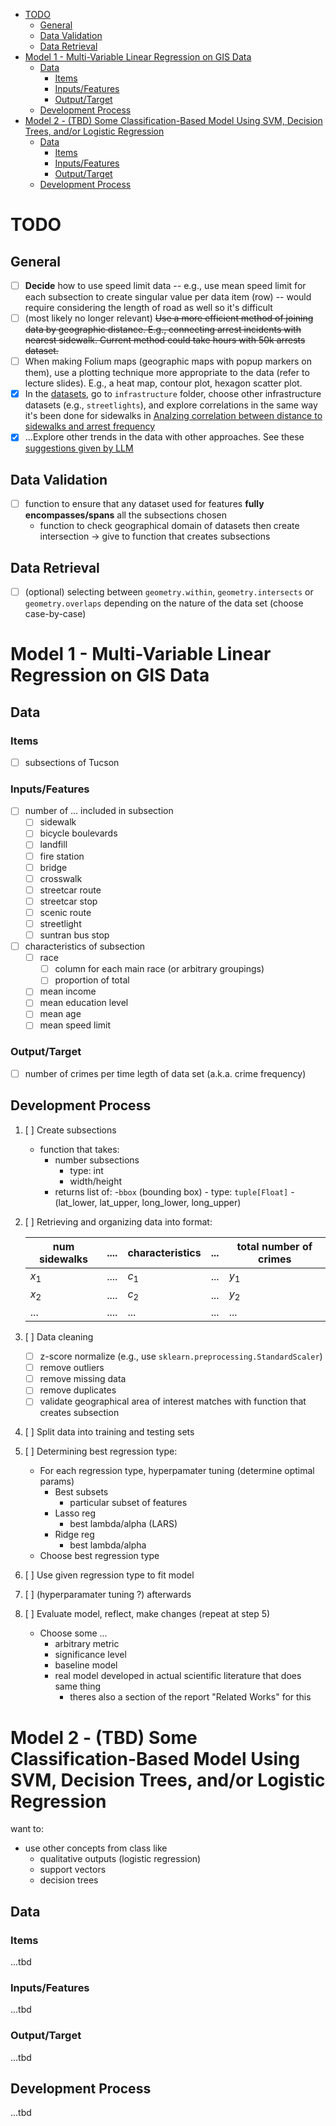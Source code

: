 - [TODO](#todo)
  - [General](#general)
  - [Data Validation](#data-validation)
  - [Data Retrieval](#data-retrieval)
- [Model 1 - Multi-Variable Linear Regression on GIS Data](#model-1---multi-variable-linear-regression-on-gis-data)
  - [Data](#data)
    - [Items](#items)
    - [Inputs/Features](#inputsfeatures)
    - [Output/Target](#outputtarget)
  - [Development Process](#development-process)
- [Model 2 - (TBD) Some Classification-Based Model Using SVM, Decision Trees, and/or Logistic Regression](#model-2---tbd-some-classification-based-model-using-svm-decision-trees-andor-logistic-regression)
  - [Data](#data-1)
    - [Items](#items-1)
    - [Inputs/Features](#inputsfeatures-1)
    - [Output/Target](#outputtarget-1)
  - [Development Process](#development-process-1)

# TODO

## General

- [ ] **Decide** how to use speed limit data -- e.g., use mean speed limit for each subsection to create singular value per data item (row) -- would require considering the length of road as well so it's difficult
- [ ] (most likely no longer relevant) ~~Use a more efficient method of joining data by geographic distance. E.g., connecting arrest incidents with nearest sidewalk. Current method could take hours with 50k arrests dataset.~~
- [ ] When making Folium maps (geographic maps with popup markers on them), use a plotting technique more appropriate to the data (refer to lecture slides). E.g., a heat map, contour plot, hexagon scatter plot.
- [x] In the [datasets](https://github.com/christian-byrne/tucson-crime-models/tree/main/data), go to `infrastructure` folder, choose other infrastructure datasets (e.g., `streetlights`), and explore correlations in the same way it's been done for sidewalks in [Analzing correlation between distance to sidewalks and arrest frequency](https://colab.research.google.com/github/christian-byrne/tucson-crime-models/blob/main/main.ipynb#scrollTo=q-fOMfTsP1vG&line=1&uniqifier=1)
- [x] ...Explore other trends in the data with other approaches. See these [suggestions given by LLM](https://github.com/christian-byrne/tucson-crime-models/blob/main/doc/correlation-discovery.md)

## Data Validation

- [ ] function to ensure that any dataset used for features **fully encompasses/spans** all the subsections chosen
  - function to check geographical domain of datasets then create intersection $\rightarrow$ give to function that creates subsections

## Data Retrieval

- [ ] (optional) selecting between `geometry.within`, `geometry.intersects` or `geometry.overlaps` depending on the nature of the data set (choose case-by-case)

# Model 1 - Multi-Variable Linear Regression on GIS Data

## Data

### Items

- [ ] subsections of Tucson

### Inputs/Features

- [ ] number of ... included in subsection
  - [ ] sidewalk
  - [ ] bicycle boulevards
  - [ ] landfill
  - [ ] fire station
  - [ ] bridge
  - [ ] crosswalk
  - [ ] streetcar route
  - [ ] streetcar stop
  - [ ] scenic route
  - [ ] streetlight
  - [ ] suntran bus stop
- [ ] characteristics of subsection
  - [ ] race
    - [ ] column for each main race (or arbitrary groupings)
    - [ ] proportion of total
  - [ ] mean income
  - [ ] mean education level
  - [ ] mean age
  - [ ] mean speed limit

### Output/Target

- [ ] number of crimes per time legth of data set (a.k.a. crime frequency)

## Development Process

1. [ ] Create subsections

   - function that takes:
     - number subsections
       - type: int
       - width/height
     - returns list of: -`bbox` (bounding box) - type: `tuple[Float]` - (lat_lower, lat_upper, long_lower, long_upper)

2. [ ] Retrieving and organizing data into format:

   | num sidewalks | .... | characteristics | ... | total number of crimes |
   | ------------- | ---- | --------------- | --- | ---------------------- |
   | $x_1$         | .... | $c_1$           | ... | $y_1$                  |
   | $x_2$         | .... | $c_2$           | ... | $y_2$                  |
   | ...           | .... | ...             | ... | ...                    |

3. [ ] Data cleaning

   - [ ] z-score normalize (e.g., use `sklearn.preprocessing.StandardScaler`)
   - [ ] remove outliers
   - [ ] remove missing data
   - [ ] remove duplicates
   - [ ] validate geographical area of interest matches with function that creates subsection

4. [ ] Split data into training and testing sets

5. [ ] Determining best regression type:

   - For each regression type, hyperpamater tuning (determine optimal params)
     - Best subsets
       - particular subset of features
     - Lasso reg
       - best lambda/alpha (LARS)
     - Ridge reg
       - best lambda/alpha
   - Choose best regression type

6. [ ] Use given regression type to fit model

7. [ ] (hyperparamater tuning ?) afterwards

8. [ ] Evaluate model, reflect, make changes (repeat at step 5)
   - Choose some ...
     - arbitrary metric
     - significance level
     - baseline model
     - real model developed in actual scientific literature that does same thing
       - theres also a section of the report "Related Works" for this

# Model 2 - (TBD) Some Classification-Based Model Using SVM, Decision Trees, and/or Logistic Regression

want to:

- use other concepts from class like
  - qualitative outputs (logistic regression)
  - support vectors
  - decision trees

## Data

### Items

...tbd

### Inputs/Features

...tbd

### Output/Target

...tbd

## Development Process

...tbd
